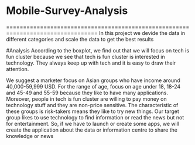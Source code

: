 # Mobile-Survey-Analysis
 =================================================================================
In this project we devide the data in different categories and scale the data to get the best results 

#Analysis
According to the boxplot, we find out that we will focus on tech is fun cluster because we see that tech is fun cluster is interested in technology. They always keep up with tech and it is easy to draw their attention.

We suggest a marketer focus on Asian groups who have income around 40,000-59,999 USD. For the range of age, focus on age under 18, 18-24 and 45-49 and 55-59 because they like to have many applications. Moreover, people in tech is fun cluster are willing to pay money on technology stuff and they are non-price sensitive. The characteristic of these groups is risk-takers means they like to try new things. Our target group likes to use technology to find information or read the news but not for entertainment. So, if we have to launch or create some apps, we will create the application about the data or information centre to share the knowledge or news
